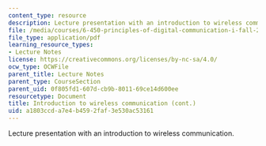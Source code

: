 ```yaml
---
content_type: resource
description: Lecture presentation with an introduction to wireless communication.
file: /media/courses/6-450-principles-of-digital-communication-i-fall-2009/a1803ccda7e4b4592faf3e530ac53161_MIT6_450F09_slide20.pdf
file_type: application/pdf
learning_resource_types:
- Lecture Notes
license: https://creativecommons.org/licenses/by-nc-sa/4.0/
ocw_type: OCWFile
parent_title: Lecture Notes
parent_type: CourseSection
parent_uid: 0f805fd1-607d-cb9b-8011-69ce14d600ee
resourcetype: Document
title: Introduction to wireless communication (cont.)
uid: a1803ccd-a7e4-b459-2faf-3e530ac53161
---
```

Lecture presentation with an introduction to wireless communication.